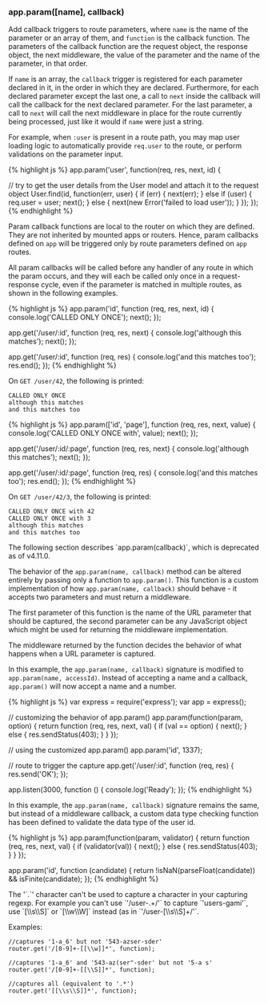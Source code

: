 <!---
 Copyright (c) 2016 StrongLoop, IBM, and Express Contributors
 License: MIT
-->

<h3 id='app.param'>app.param([name], callback)</h3>

Add callback triggers to route parameters, where `name` is the name of the parameter or an array of them, and `function` is the callback function. The parameters of the callback function are the request object, the response object, the next middleware, the value of the parameter and the name of the parameter, in that order.

If `name` is an array, the `callback` trigger is registered for each parameter declared in it, in the order in which they are declared. Furthermore, for each declared parameter except the last one, a call to `next` inside the callback will call the callback for the next declared parameter. For the last parameter, a call to `next` will call the next middleware in place for the route currently being processed, just like it would if `name` were just a string.

For example, when `:user` is present in a route path, you may map user loading logic to automatically provide `req.user` to the route, or perform validations on the parameter input.

{% highlight js %}
app.param('user', function(req, res, next, id) {

  // try to get the user details from the User model and attach it to the request object
  User.find(id, function(err, user) {
    if (err) {
      next(err);
    } else if (user) {
      req.user = user;
      next();
    } else {
      next(new Error('failed to load user'));
    }
  });
});
{% endhighlight %}

Param callback functions are local to the router on which they are defined. They are not inherited by mounted apps or routers. Hence, param callbacks defined on `app` will be triggered only by route parameters defined on `app` routes.

All param callbacks will be called before any handler of any route in which the param occurs, and they will each be called only once in a request-response cycle, even if the parameter is matched in multiple routes, as shown in the following examples.

{% highlight js %}
app.param('id', function (req, res, next, id) {
  console.log('CALLED ONLY ONCE');
  next();
});

app.get('/user/:id', function (req, res, next) {
  console.log('although this matches');
  next();
});

app.get('/user/:id', function (req, res) {
  console.log('and this matches too');
  res.end();
});
{% endhighlight %}

On `GET /user/42`, the following is printed:

```
CALLED ONLY ONCE
although this matches
and this matches too
```

{% highlight js %}
app.param(['id', 'page'], function (req, res, next, value) {
  console.log('CALLED ONLY ONCE with', value);
  next();
});

app.get('/user/:id/:page', function (req, res, next) {
  console.log('although this matches');
  next();
});

app.get('/user/:id/:page', function (req, res) {
  console.log('and this matches too');
  res.end();
});
{% endhighlight %}

On `GET /user/42/3`, the following is printed:

```
CALLED ONLY ONCE with 42
CALLED ONLY ONCE with 3
although this matches
and this matches too
```

<div class="doc-box doc-warn" markdown="1">
The following section describes `app.param(callback)`, which is deprecated as of v4.11.0.
</div>

The behavior of the `app.param(name, callback)` method can be altered entirely by passing only a function to `app.param()`. This function is a custom implementation of how `app.param(name, callback)` should behave - it accepts two parameters and must return a middleware.

The first parameter of this function is the name of the URL parameter that should be captured, the second parameter can be any JavaScript object which might be used for returning the middleware implementation.

The middleware returned by the function decides the behavior of what happens when a URL parameter is captured.

In this example, the `app.param(name, callback)` signature is modified to `app.param(name, accessId)`. Instead of accepting a name and a callback, `app.param()` will now accept a name and a number.

{% highlight js %}
var express = require('express');
var app = express();

// customizing the behavior of app.param()
app.param(function(param, option) {
  return function (req, res, next, val) {
    if (val == option) {
      next();
    }
    else {
      res.sendStatus(403);
    }
  }
});

// using the customized app.param()
app.param('id', 1337);

// route to trigger the capture
app.get('/user/:id', function (req, res) {
  res.send('OK');
});

app.listen(3000, function () {
  console.log('Ready');
});
{% endhighlight %}

In this example, the `app.param(name, callback)` signature remains the same, but instead of a middleware callback, a custom data type checking function has been defined to validate the data type of the user id.

{% highlight js %}
app.param(function(param, validator) {
  return function (req, res, next, val) {
    if (validator(val)) {
      next();
    }
    else {
      res.sendStatus(403);
    }
  }
});

app.param('id', function (candidate) {
  return !isNaN(parseFloat(candidate)) && isFinite(candidate);
});
{% endhighlight %}

<div class="doc-box doc-info" markdown="1">
The '`.`' character can't be used to capture a character in your capturing regexp. For example you can't use `'/user-.+/'` to capture `'users-gami'`, use `[\\s\\S]` or `[\\w\\W]` instead (as in `'/user-[\\s\\S]+/'`.

Examples:

<pre><code class="language-js">//captures '1-a_6' but not '543-azser-sder'
router.get('/[0-9]+-[[\\w]]*', function);

//captures '1-a_6' and '543-az(ser"-sder' but not '5-a s'
router.get('/[0-9]+-[[\\S]]*', function);

//captures all (equivalent to '.*')
router.get('[[\\s\\S]]*', function);
</code></pre>

</div>
